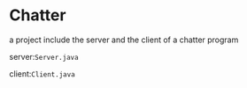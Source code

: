 # Chatter
a project include the server and the client of a chatter program

server:`Server.java`

client:`Client.java`
